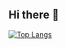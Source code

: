 ## Hi there 👋
[![Top Langs](https://ryukagu-git-main-ryukagu08s-projects.vercel.app/api/top-langs/?username=Ryukagu08)](https://github.com/anuraghazra/github-readme-stats)

<!--
**Ryukagu08/Ryukagu08** is a ✨ _special_ ✨ repository because its `README.md` (this file) appears on your GitHub profile.

Here are some ideas to get you started:

- 🔭 I’m currently working on ...
- 🌱 I’m currently learning ...
- 👯 I’m looking to collaborate on ...
- 🤔 I’m looking for help with ...
- 💬 Ask me about ...
- 📫 How to reach me: ...
- 😄 Pronouns: ...
- ⚡ Fun fact: ...
-->
